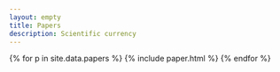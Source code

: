 ```yaml
---
layout: empty
title: Papers
description: Scientific currency
---
```


{% for p in site.data.papers %}
{% include paper.html %}
{% endfor %}
